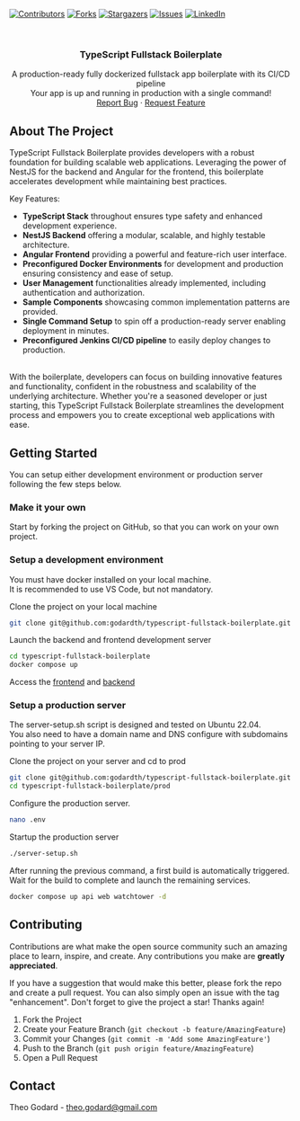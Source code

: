 <a name="readme-top"></a>

<!-- PROJECT SHIELDS -->
[![Contributors][contributors-shield]][contributors-url]
[![Forks][forks-shield]][forks-url]
[![Stargazers][stars-shield]][stars-url]
[![Issues][issues-shield]][issues-url]
[![LinkedIn][linkedin-shield]][linkedin-url]

<!-- PROJECT LOGO -->
<br />
<div align="center">
<h3 align="center">TypeScript Fullstack Boilerplate</h3>
  <p align="center">
    A production-ready fully dockerized fullstack app boilerplate with its CI/CD pipeline
    <br />
    Your app is up and running in production with a single command!
    <br />
    <a href="https://github.com/godardth/typescript-fullstack-boilerplate/issues">Report Bug</a>
    ·
    <a href="https://github.com/godardth/typescript-fullstack-boilerplate/issues">Request Feature</a>
  </p>
</div>

<!-- ABOUT THE PROJECT -->
## About The Project

TypeScript Fullstack Boilerplate provides developers with a robust foundation for building scalable web applications. Leveraging the power of NestJS for the backend and Angular for the frontend, this boilerplate accelerates development while maintaining best practices.

Key Features:
- **TypeScript Stack** throughout ensures type safety and enhanced development experience.
- **NestJS Backend** offering a modular, scalable, and highly testable architecture.
- **Angular Frontend** providing a powerful and feature-rich user interface.
- **Preconfigured Docker Environments** for development and production ensuring consistency and ease of setup.
- **User Management** functionalities already implemented, including authentication and authorization.
- **Sample Components** showcasing common implementation patterns are provided.
- **Single Command Setup** to spin off a production-ready server enabling deployment in minutes.
- **Preconfigured Jenkins CI/CD pipeline** to easily deploy changes to production.
<br />
With the boilerplate, developers can focus on building innovative features and functionality, confident in the robustness and scalability of the underlying architecture. Whether you're a seasoned developer or just starting, this TypeScript Fullstack Boilerplate streamlines the development process and empowers you to create exceptional web applications with ease.

<!-- GETTING STARTED -->
## Getting Started

You can setup either development environment or production server following the few steps below.

### Make it your own

Start by forking the project on GitHub, so that you can work on your own project.

### Setup a development environment

You must have docker installed on your local machine.  
It is recommended to use VS Code, but not mandatory.

Clone the project on your local machine
```sh
git clone git@github.com:godardth/typescript-fullstack-boilerplate.git # Replace by your own fork
```

Launch the backend and frontend development server
```sh
cd typescript-fullstack-boilerplate
docker compose up
```
Access the [frontend](http://localhost) and [backend](http://localhost:3000)

### Setup a production server

The server-setup.sh script is designed and tested on Ubuntu 22.04.  
You also need to have a domain name and DNS configure with subdomains pointing to your server IP.

Clone the project on your server and cd to prod
```sh
git clone git@github.com:godardth/typescript-fullstack-boilerplate.git # Replace by your own fork
cd typescript-fullstack-boilerplate/prod
```

Configure the production server.
```sh
nano .env
```

Startup the production server
```sh
./server-setup.sh
```

After running the previous command, a first build is automatically triggered.  
Wait for the build to complete and launch the remaining services.
```sh
docker compose up api web watchtower -d
```


<!-- CONTRIBUTING -->
## Contributing

Contributions are what make the open source community such an amazing place to learn, inspire, and create. Any contributions you make are **greatly appreciated**.

If you have a suggestion that would make this better, please fork the repo and create a pull request. You can also simply open an issue with the tag "enhancement".
Don't forget to give the project a star! Thanks again!

1. Fork the Project
2. Create your Feature Branch (`git checkout -b feature/AmazingFeature`)
3. Commit your Changes (`git commit -m 'Add some AmazingFeature'`)
4. Push to the Branch (`git push origin feature/AmazingFeature`)
5. Open a Pull Request


<!-- CONTACT -->
## Contact

Theo Godard - theo.godard@gmail.com


<!-- MARKDOWN LINKS & IMAGES -->
<!-- https://www.markdownguide.org/basic-syntax/#reference-style-links -->
[contributors-shield]: https://img.shields.io/github/contributors/godardth/typescript-fullstack-boilerplate.svg?style=for-the-badge
[contributors-url]: https://github.com/godardth/typescript-fullstack-boilerplate/graphs/contributors
[forks-shield]: https://img.shields.io/github/forks/godardth/typescript-fullstack-boilerplate.svg?style=for-the-badge
[forks-url]: https://github.com/godardth/typescript-fullstack-boilerplate/network/members
[stars-shield]: https://img.shields.io/github/stars/godardth/typescript-fullstack-boilerplate.svg?style=for-the-badge
[stars-url]: https://github.com/godardth/typescript-fullstack-boilerplate/stargazers
[issues-shield]: https://img.shields.io/github/issues/godardth/typescript-fullstack-boilerplate.svg?style=for-the-badge
[issues-url]: https://github.com/godardth/typescript-fullstack-boilerplate/issues
[linkedin-shield]: https://img.shields.io/badge/-LinkedIn-black.svg?style=for-the-badge&logo=linkedin&colorB=555
[linkedin-url]: https://linkedin.com/in/godardth
[product-screenshot]: images/screenshot.png
[Angular.io]: https://img.shields.io/badge/Angular-DD0031?style=for-the-badge&logo=angular&logoColor=white
[Angular-url]: https://angular.io/
